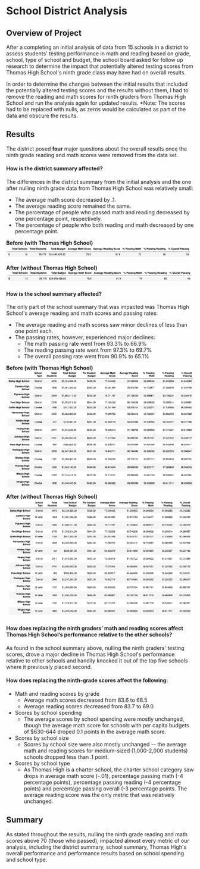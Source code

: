 # School District Analysis

## Overview of Project

After a completing an initial analysis of data from 15 schools in a district to assess students' testing performance in math and reading based on grade, school, type of school and budget, the school board asked for follow up research to determine the impact that potentially altered testing scores from Thomas High School's ninth grade class may have had on overall results. 

In order to determine the changes between the initial results that included the potentially altered testing scores and the results without them, I had to remove the reading and math scores for ninth graders from Thomas High School and run the analysis again for updated results. *Note: The scores had to be replaced with nulls, as zeros would be calculated as part of the data and obscure the results. 

## Results

The district posed **four** major questions about the overall results once the ninth grade reading and math scores were removed from the data set. 

#### How is the district summary affected?

The differences in the district summary from the initial analysis and the one after nulling ninth grade data from Thomas High School was relatively small: 
* The average math score decreased by .1. 
* The average reading score remained the same. 
* The percentage of people who passed math and reading decreased by one percentage point, respectively. 
* The percentage of people who both reading and math decreased by one percentage point. 

**Before (with Thomas High School)**
![](Photos/district_summary_pre.png)

**After (without Thomas High School)**
![](Photos/district_summary_post.png)

#### How is the school summary affected?

The only part of the school summary that was impacted was Thomas High School's average reading and math scores and passing rates: 
* The average reading and math scores saw minor declines of less than one point each. 
* The passing rates, however, experienced major declines: 
    * The math passing rate went from 93.3% to 66.9%
    * The reading passing rate went from 97.3% to 69.7%
    * The overall passing rate went from 90.9% to 65.1%

**Before (with Thomas High School)**
![](Photos/school_summary_pre.png)

**After (without Thomas High School)**
![](Photos/school_summary_post.png)


#### How does replacing the ninth graders’ math and reading scores affect Thomas High School’s performance relative to the other schools?

As found in the school summary above, nulling the ninth graders' testing scores, drove a major decline in Thomas High School's performance relative to other schools and handily knocked it out of the top five schools where it previously placed second. 

#### How does replacing the ninth-grade scores affect the following:
* Math and reading scores by grade
    * Average math scores decreased from 83.6 to 68.5
    * Average reading scores decreased from 83.7 to 69.0
* Scores by school spending
    * The average scores by school spending were mostly unchanged, though the average math score for schools with per capita budgets of $630-644 droped 0.1 points in the average math score. 
* Scores by school size
    * Scores by school size were also mostly unchanged -- the average math and reading scores for medium-sized (1,000-2,000 students) schools dropped less than .1 point. 
* Scores by school type
    * As Thomas High is a charter school, the charter school category saw drops in average math score (-.01), percentage passing math (-4 percentage points), percentage passing reading (-4 percentage points) and percentage passing overall (-3 percentage points. The average reading score was the only metric that was relatively unchanged. 

## Summary

As stated throughout the results, nulling the ninth grade reading and math scores above 70 (those who passed), impacted almost every metric of our analysis, including the district summary, school summary, Thomas High's overall performance and performance results based on school spending and school type. 